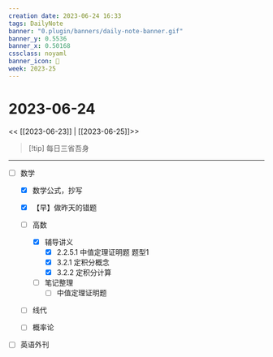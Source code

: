 ```yaml
---
creation date: 2023-06-24 16:33
tags: DailyNote
banner: "0.plugin/banners/daily-note-banner.gif"
banner_y: 0.5536
banner_x: 0.50168
cssclass: noyaml
banner_icon: 💌
week: 2023-25
---
```


# 2023-06-24

<< [[2023-06-23]] | [[2023-06-25]]>>


> [!tip] 每日三省吾身
> 

---

- [ ] 数学
	- [x] 数学公式，抄写
	- [x] 【早】做昨天的错题
	- [ ] 高数
		- [x] 辅导讲义 
			- [x] 2.2.5.1 中值定理证明题 题型1
			- [x] 3.2.1 定积分概念
			- [x] 3.2.2 定积分计算
		- [ ] 笔记整理
			- [ ] 中值定理证明题
	- [ ] 线代
	- [ ] 概率论


- [ ] 英语外刊